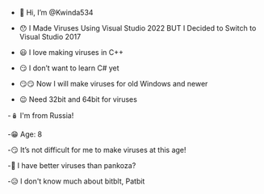 - 👋 Hi, I’m @Kwinda534

- 😯 I Made Viruses Using Visual Studio 2022 BUT I Decided to Switch to Visual Studio 2017

- 😃 I love making viruses in C++

- 😏 I don’t want to learn C# yet

- 😏😏 Now I will make viruses for old Windows and newer

- 😉 Need 32bit and 64bit for viruses

-🪆 I'm from Russia!

-😁 Age: 8

-😏 It’s not difficult for me to make viruses at this age!

-🤨 I have better viruses than pankoza?

-😥 I don't know much about bitblt, Patbit

